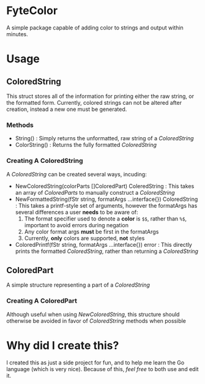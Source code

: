# FyteColor
A simple package capable of adding color to strings and output within minutes.

# Usage
## ColoredString
This struct stores all of the information for printing either the raw string, or the formatted form. Currently, colored strings can not be altered after creation, instead a new one must be generated.
### Methods
  * String() : Simply returns the unformatted, raw string of a _ColoredString_
  * ColorString() : Returns the fully formatted _ColoredString_

### Creating A ColoredString
A _ColoredString_ can be created several ways, incuding:
  * NewColoredString(colorParts []ColoredPart) ColeredString : This takes an array of _ColoredParts_ to manually construct a _ColoredString_
  * NewFormattedString(fStr string, formatArgs ...interface{}) ColoredString : This takes a printf-style set of arguments, however the formatArgs has several differences a user __needs__ to be aware of:
    1. The format specifier used to denote a __color__ is `$$`, rather than `%$`, important to avoid errors during negation
    2. Any color format args __must__ be first in the formatArgs
    3. Currently, __only__ colors are supported, __not__ styles
  * ColoredPrintf(fStr string, formatArgs ...interface{}) error : This directly prints the formatted _ColoredString_, rather than returning a _ColoredString_

## ColoredPart
A simple structure representing a part of a _ColoredString_
### Creating A ColoredPart
Although useful when using _NewColoredString_, this structure should otherwise be avoided in favor of _ColoredString_ methods when possible

# Why did I create this?
I created this as just a side project for fun, and to help me learn the Go language (which is very nice). Because of this, _feel free_ to both use and edit it.

